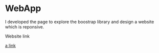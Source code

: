 # WebApp
I developed the page to explore the boostrap library and design a website which is reponsive.

Website link

[a link](https://merebmlash-a6db6.firebaseapp.com)

